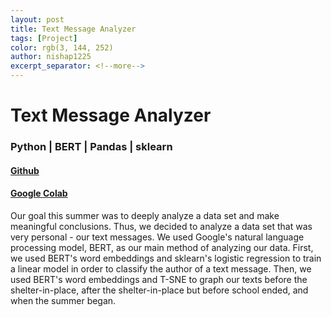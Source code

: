 ```yaml
---
layout: post
title: Text Message Analyzer
tags: [Project]
color: rgb(3, 144, 252)
author: nishap1225
excerpt_separator: <!--more-->
---
```


# Text Message Analyzer

### Python | BERT | Pandas | sklearn

#### [Github](https://nishap1225.github.io/Text-Message-Analyzer/)
#### [Google Colab](https://colab.research.google.com/drive/199_uyqz7nc5aTBdIykGcwGMIYaGMsXDF?usp=sharing)

Our goal this summer was to deeply analyze a data set and make meaningful conclusions. Thus, we decided to analyze a data set that was very personal - our text messages. We used Google's natural language processing model, BERT, as our main method of analyzing our data. First, we used BERT's word embeddings and sklearn's logistic regression to train a linear model in order to classify the author of a text message. Then, we used BERT's word embeddings and T-SNE to graph our texts before the shelter-in-place, after the shelter-in-place but before school ended, and when the summer began.
